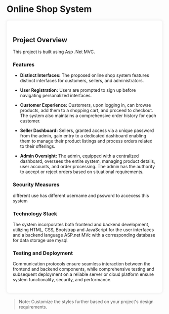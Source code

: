 # Online Shop System

<div style="max-width: 800px; margin: 20px auto; padding: 20px; background-color: #fff; border-radius: 8px; box-shadow: 0 0 10px rgba(0, 0, 0, 0.1);">

## Project Overview

This project is built using Asp .Net MVC.

### Features

- **Distinct Interfaces:**
  The proposed online shop system features distinct interfaces for customers, sellers, and administrators.

- **User Registration:**
  Users are prompted to sign up before navigating personalized interfaces.

- **Customer Experience:**
  Customers, upon logging in, can browse products, add them to a shopping cart, and proceed to checkout. The system also maintains a comprehensive order history for each customer.

- **Seller Dashboard:**
  Sellers, granted access via a unique password from the admin, gain entry to a dedicated dashboard enabling them to manage their product listings and process orders related to their offerings.

- **Admin Oversight:**
  The admin, equipped with a centralized dashboard, oversees the entire system, managing product details, user accounts, and order processing. The admin has the authority to accept or reject orders based on situational requirements.

### Security Measures
different use has different username and pssword to accecess this system

### Technology Stack

The system incorporates both frontend and backend development, utilizing HTML, CSS, Bootstrap and JavaScript for the user interfaces and a backend language ASP.net MVc with a corresponding database for data storage use mysql.

### Testing and Deployment

Communication protocols ensure seamless interaction between the frontend and backend components, while comprehensive testing and subsequent deployment on a reliable server or cloud platform ensure system functionality, security, and performance.

</div>

> Note: Customize the styles further based on your project's design requirements.

